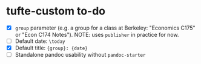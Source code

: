 # tufte-custom to-do

- [x] `group` parameter (e.g. a group for a class at Berkeley: "Economics C175" or "Econ C174 Notes"). NOTE: uses `publisher` in practice for now.
- [ ] Default date: `\today`
- [x] Default title: `{group}: {date}`
- [ ] Standalone pandoc usability without `pandoc-starter`

